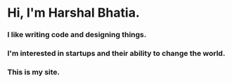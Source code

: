 # Hi, I'm Harshal Bhatia.

### I like writing code and designing things.
### I'm interested in startups and their ability to change the world.

### This is my site.
